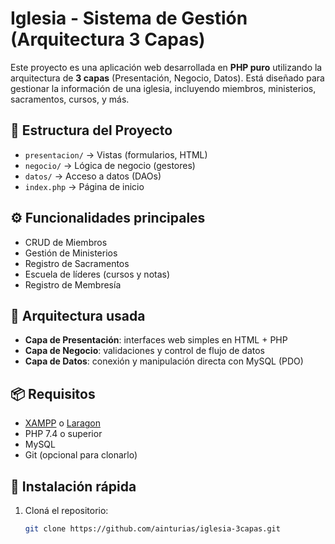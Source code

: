 # Iglesia - Sistema de Gestión (Arquitectura 3 Capas)

Este proyecto es una aplicación web desarrollada en **PHP puro** utilizando la arquitectura de **3 capas** (Presentación, Negocio, Datos). Está diseñado para gestionar la información de una iglesia, incluyendo miembros, ministerios, sacramentos, cursos, y más.

## 📂 Estructura del Proyecto

- `presentacion/` → Vistas (formularios, HTML)
- `negocio/` → Lógica de negocio (gestores)
- `datos/` → Acceso a datos (DAOs)
- `index.php` → Página de inicio

## ⚙️ Funcionalidades principales

- CRUD de Miembros
- Gestión de Ministerios
- Registro de Sacramentos
- Escuela de líderes (cursos y notas)
- Registro de Membresía

## 🧠 Arquitectura usada

- **Capa de Presentación**: interfaces web simples en HTML + PHP
- **Capa de Negocio**: validaciones y control de flujo de datos
- **Capa de Datos**: conexión y manipulación directa con MySQL (PDO)

## 📦 Requisitos

- [XAMPP](https://www.apachefriends.org/es/index.html) o [Laragon](https://laragon.org/)
- PHP 7.4 o superior
- MySQL
- Git (opcional para clonarlo)

## 🚀 Instalación rápida

1. Cloná el repositorio:
   ```bash
   git clone https://github.com/ainturias/iglesia-3capas.git
